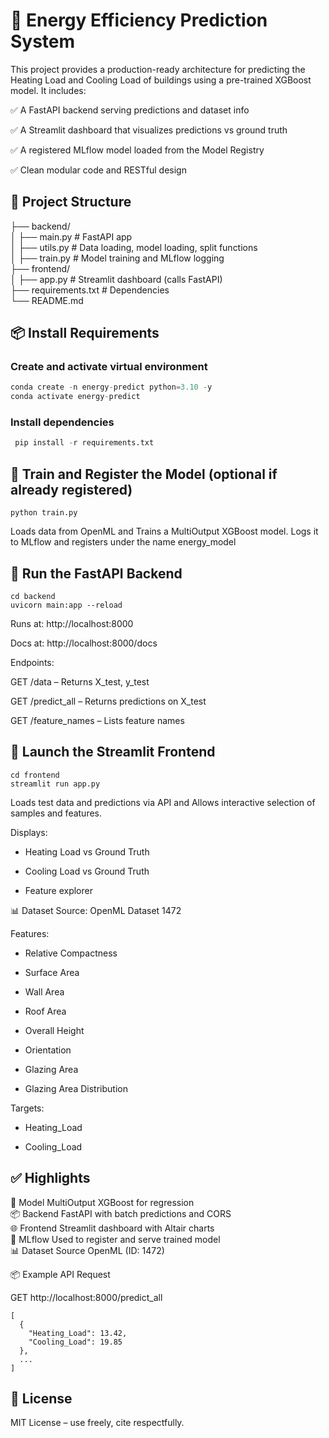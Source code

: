 # 🔋 Energy Efficiency Prediction System
This project provides a production-ready architecture for predicting the Heating Load and Cooling Load of buildings using a pre-trained XGBoost model. It includes:

✅ A FastAPI backend serving predictions and dataset info

✅ A Streamlit dashboard that visualizes predictions vs ground truth

✅ A registered MLflow model loaded from the Model Registry

✅ Clean modular code and RESTful design

## 🧩 Project Structure

├── backend/  
│   ├── main.py              # FastAPI app  
│   ├── utils.py             # Data loading, model loading, split functions  
│   ├── train.py             # Model training and MLflow logging  
├── frontend/  
│   ├── app.py               # Streamlit dashboard (calls FastAPI)    
├── requirements.txt         # Dependencies  
└── README.md  

## 📦 Install Requirements

### Create and activate virtual environment
```python 
conda create -n energy-predict python=3.10 -y
conda activate energy-predict
```

### Install dependencies
```python 
 pip install -r requirements.txt
```
## 🔁 Train and Register the Model (optional if already registered)

```
python train.py
```


Loads data from OpenML and Trains a MultiOutput XGBoost model. Logs it to MLflow and registers under the name energy_model

## 🚀 Run the FastAPI Backend

```
cd backend
uvicorn main:app --reload
```
Runs at: http://localhost:8000

Docs at: http://localhost:8000/docs

Endpoints:

GET /data – Returns X_test, y_test

GET /predict_all – Returns predictions on X_test

GET /feature_names – Lists feature names

## 🎯 Launch the Streamlit Frontend
```
cd frontend
streamlit run app.py
```

Loads test data and predictions via API and Allows interactive selection of samples and features.

Displays:

 - Heating Load vs Ground Truth

- Cooling Load vs Ground Truth

- Feature explorer

📊 Dataset
Source: OpenML Dataset 1472

Features:

- Relative Compactness

- Surface Area

- Wall Area

- Roof Area

- Overall Height

- Orientation

- Glazing Area

- Glazing Area Distribution

Targets:

- Heating_Load

- Cooling_Load

## ✅ Highlights  
🧠 Model	MultiOutput XGBoost for regression  
📦 Backend	FastAPI with batch predictions and CORS  
🌐 Frontend	Streamlit dashboard with Altair charts  
🔄 MLflow	Used to register and serve trained model  
📊 Dataset Source	OpenML (ID: 1472)  

📦 Example API Request

GET http://localhost:8000/predict_all
```
[
  {
    "Heating_Load": 13.42,
    "Cooling_Load": 19.85
  },
  ...
]
```

## 📄 License
MIT License – use freely, cite respectfully.

